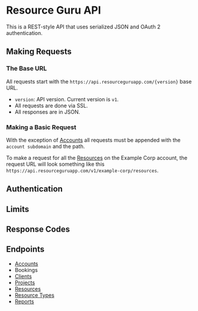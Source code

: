# Resource Guru API

This is a REST-style API that uses serialized JSON and OAuth 2 authentication.

## Making Requests

### The Base URL

All requests start with the `https://api.resourceguruapp.com/{version}` base URL.

* `version`: API version. Current version is `v1`.
* All requests are done via SSL.
* All responses are in JSON.

### Making a Basic Request

With the exception of [Accounts](./endpoints/accounts.md) all requests must be appended with the `account subdomain`
and the path.

To make a request for all the [Resources](./endpoints/resources.md) on the Example Corp account, the request URL will look
something like this `https://api.resourceguruapp.com/v1/example-corp/resources`.

## Authentication

## Limits

## Response Codes

## Endpoints

* [Accounts](./endpoints/accounts.md)
* Bookings
* [Clients](./endpoints/clients.md)
* [Projects](./endpoints/projects.md)
* [Resources](./endpoints/resources.md)
* [Resource Types](./endpoints/resource_types.md)
* [Reports](./endpoints/reports.md)
